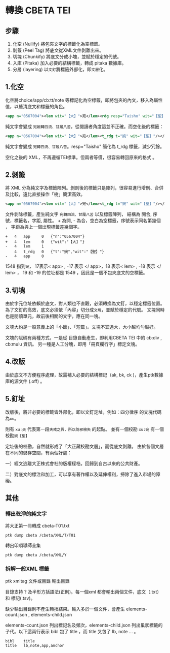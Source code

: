 # 轉換 CBETA TEI 

## 步驟
1. 化空 (Nullify)    將包夾文字的標籤化為空標籤。
2. 剝籤 (Peel Tag)   將底文從XML文件剝離出來。
3. 切塊 (Chunkify)   將底文分成小塊，並賦於穩定的代號。
4. 入庫 (Pitaka)     加入必要的結構標籤，轉成 pitaka 數據庫。
5. 分層 (layering)   以`文釘`將標籤外部化，即`文層`化。

## 1.化空
化空將choice/app/cb:tt/note 等標記化為空標籤，即將包夾的內文，移入為屬性值，以釐清底文和標籤的角色。
```xml
<app n="0567004"><lem wit="【大】">宛</lem><rdg resp="Taisho" wit="【聖】">婉</rdg></app>轉四流、甘履八苦
```
純文字會變成 `宛婉轉四流、甘履八苦`，從閱讀者角度這並不正確。而空化後的標籤：
```xml
<app n="0567004"><lem wit="【大】">宛</lem><t_rdg t="婉" wit="【聖】"/></app>轉四流、甘履八苦
```
純文字會變成 `宛轉四流、甘履八苦`。resp="Taisho" 簡化為 t_rdg 標籤，減少冗餘。

空化之後的 XML，不再遵循TEI標準。但兩者等價，很容易轉回原來的格式 。

## 2.剝籤
將 XML 分為純文字及標籤陣列。剝剖後的標籤只是陣列，很容易進行增刪、合併及比較，遠比直接操作「樹」簡潔高效。
```xml
<app n="0567004"><lem wit="【大】">宛</lem><t_rdg t="婉" wit="【聖】"/></app>轉四流、甘履八苦
```
文件剝除標籤，產生純文字 `宛轉四流、甘履八苦` 以及標籤陣列，
結構為 開合, 序號，標籤名，字距, 屬性。
\+ 為開, - 為合，空白為空標籤，序號表示同名第幾個 ， 字距為與上一個出現標籤差幾個字。
```
+	4	app	    0	{"n":"0567004"}
+	4	lem 	0	{"wit":"【大】"}
-	4	lem 	1
	4	t_rdg	0	{"t":"婉","wit":"【聖】"}
-	4	app	    0
```
1548 指到`宛`， 17表示< app> , -17 表示 </ app>，18 表示< lem> , -18 表示 </ lem> ，
19 和 -19 的位址都是 1549 ，因此是一個不包夾底文的空標籤。

## 3.切塊
由於字元位址依賴於底文，對人類也不直觀，必須轉換為文釘，以穩定標籤位置。
為了文釘的高效，底文必須依「內容」切分成`文塊`，並賦於穩定的代號。
文塊同時也是閱讀單元，故前後相關的文字，應在同一塊。

文塊大約是一般意義上的「小節」、「短篇」。文塊不宜過大，大小越均勻越好。

文塊的賦碼有兩種方式，一是從 目錄自動產生，即利用CBETA TEI 中的 cb:div , cb:mulu 資訊。
另一種是人工分塊，即用「冊頁欄行字」標定文塊。

## 4.改版
由於底文不方便程序處理，故需補入必要的結構標記（ak, bk, ck )，產生ptk數據庫的源文件 (.off) 。

## 5.釘址
改版後，將非必要的標籤皆外部化，即以文釘定址，例如：四分律序 的文塊代碼為`xu`。 

則有 `xu:夫` 代表第一段`夫戒之興，所以防邪檢失` 的起點。
並有一個校勘 `xu:宛` 有一個校勘`婉【聖】`

定址後的校勘，自然就形成了「大正藏校勘文層」，而從底文剝離。
由於各個文層在不同的儲存空間，有兩個好處：

一）經文逃離大正株式會社的版權桎梏，回歸到自古以來的公共財產。

二）對底文的標注和加工，可以享有著作權以及延伸權利，掃除了進入市場的障礙。


## 其他

### 轉出乾淨的純文字

將大正第一冊轉成 cbeta-T01.txt

    ptk dump cbeta /cbeta/XML/T/T01

轉出印順導師全集

    ptk dump cbeta /cbeta/XML/Y

### 拆解一般XML 標籤
ptk xmltag 文件或目錄 輸出目錄

目錄支持 ? 及半形方括語法(正則)。每一個xml 都會輸出兩個文件，底文（.txt）和 標記(.tsv)。

缺少輸出目錄則不產生轉換結果。輸入多於一個文件，會產生 elements-count.json , elements-child.json 

elements-count.json 列出標記名及頻次，elements-child.json 列出巢狀標籤的子代。以下這兩行表示 bibl 包了 title ，而 title 又包了 lb, note ... 。

    bibl	title
    title	lb,note,app,anchor
